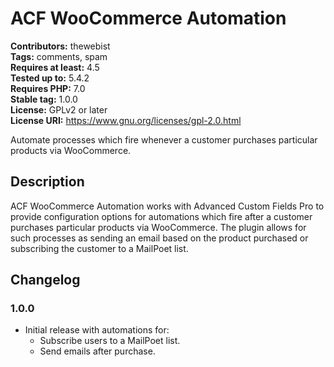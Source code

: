 # ACF WooCommerce Automation #
**Contributors:** thewebist  
**Tags:** comments, spam  
**Requires at least:** 4.5  
**Tested up to:** 5.4.2  
**Requires PHP:** 7.0  
**Stable tag:** 1.0.0  
**License:** GPLv2 or later  
**License URI:** https://www.gnu.org/licenses/gpl-2.0.html  

Automate processes which fire whenever a customer purchases particular products via WooCommerce.

## Description ##

ACF WooCommerce Automation works with Advanced Custom Fields Pro to provide configuration options for automations which fire after a customer purchases particular products via WooCommerce. The plugin allows for such processes as sending an email based on the product purchased or subscribing the customer to a MailPoet list.

## Changelog ##

### 1.0.0 ###
* Initial release with automations for:
  * Subscribe users to a MailPoet list.
  * Send emails after purchase.

